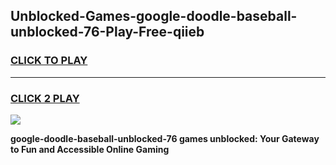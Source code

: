 
## Unblocked-Games-google-doodle-baseball-unblocked-76-Play-Free-qiieb
<h3>
<a href="https://premium76.site?title=google-doodle-baseball-unblocked-76&ref=20M">CLICK TO PLAY</a></h3>
<hr>

<h3>
<a href="https://premium76.site?title=google-doodle-baseball-unblocked-76&ref=20M">CLICK 2 PLAY</a>
  
</h3>

<a href="https://premium76.site?title=google-doodle-baseball-unblocked-76&ref=19M"><img src="https://clearcache.store/games.png"></a>


**google-doodle-baseball-unblocked-76 games unblocked: Your Gateway to Fun and Accessible Online Gaming**
